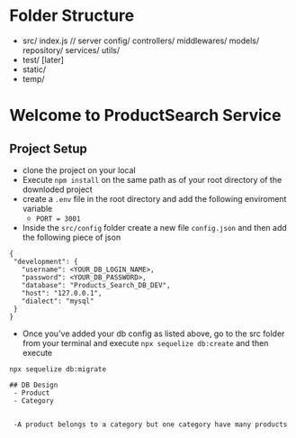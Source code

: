 # Folder Structure

- src/
  index.js // server
  config/
  controllers/
  middlewares/
  models/
  repository/
  services/
  utils/
- test/ [later]
- static/
- temp/

# Welcome to ProductSearch Service

## Project Setup

- clone the project on your local
- Execute `npm install` on the same path as of your root directory of the downloded project
- create a `.env` file in the root directory and add the following enviroment variable
  - `PORT = 3001`
- Inside the `src/config` folder create a new file `config.json` and then add the following piece of json

```
{
 "development": {
   "username": <YOUR_DB_LOGIN_NAME>,
   "password": <YOUR_DB_PASSWORD>,
   "database": "Products_Search_DB_DEV",
   "host": "127.0.0.1",
   "dialect": "mysql"
 }
}

```

- Once you've added your db config as listed above, go to the src folder from your terminal and execute `npx sequelize db:create`
  and then execute

`npx sequelize db:migrate`

```
## DB Design
 - Product
 - Category


 -A product belongs to a category but one category have many products
